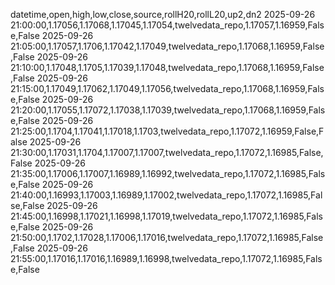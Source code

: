 datetime,open,high,low,close,source,rollH20,rollL20,up2,dn2
2025-09-26 21:00:00,1.17056,1.17068,1.17045,1.17054,twelvedata_repo,1.17057,1.16959,False,False
2025-09-26 21:05:00,1.17057,1.1706,1.17042,1.17049,twelvedata_repo,1.17068,1.16959,False,False
2025-09-26 21:10:00,1.17048,1.1705,1.17039,1.17048,twelvedata_repo,1.17068,1.16959,False,False
2025-09-26 21:15:00,1.17049,1.17062,1.17049,1.17056,twelvedata_repo,1.17068,1.16959,False,False
2025-09-26 21:20:00,1.17055,1.17072,1.17038,1.17039,twelvedata_repo,1.17068,1.16959,False,False
2025-09-26 21:25:00,1.1704,1.17041,1.17018,1.1703,twelvedata_repo,1.17072,1.16959,False,False
2025-09-26 21:30:00,1.17031,1.1704,1.17007,1.17007,twelvedata_repo,1.17072,1.16985,False,False
2025-09-26 21:35:00,1.17006,1.17007,1.16989,1.16992,twelvedata_repo,1.17072,1.16985,False,False
2025-09-26 21:40:00,1.16993,1.17003,1.16989,1.17002,twelvedata_repo,1.17072,1.16985,False,False
2025-09-26 21:45:00,1.16998,1.17021,1.16998,1.17019,twelvedata_repo,1.17072,1.16985,False,False
2025-09-26 21:50:00,1.1702,1.17028,1.17006,1.17016,twelvedata_repo,1.17072,1.16985,False,False
2025-09-26 21:55:00,1.17016,1.17016,1.16989,1.16998,twelvedata_repo,1.17072,1.16985,False,False
